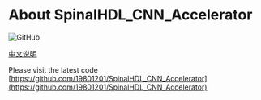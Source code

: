 # About SpinalHDL_CNN_Accelerator

![GitHub](https://img.shields.io/github/license/liuwei9/spinal_yolo)



[中文说明](./README_CN.md)


Please visit the latest code [https://github.com/19801201/SpinalHDL_CNN_Accelerator](https://github.com/19801201/SpinalHDL_CNN_Accelerator)